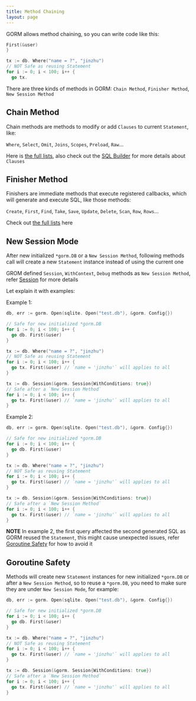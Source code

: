 ```yaml
---
title: Method Chaining
layout: page
---
```


GORM allows method chaining, so you can write code like this:

```go
First(&user)
}

tx := db. Where("name = ?", "jinzhu")
// NOT Safe as reusing Statement
for i := 0; i < 100; i++ {
  go tx.
```

There are three kinds of methods in GORM: `Chain Method`, `Finisher Method`, `New Session Method`

## Chain Method

Chain methods are methods to modify or add `Clauses` to current `Statement`, like:

`Where`, `Select`, `Omit`, `Joins`, `Scopes`, `Preload`, `Raw`...

Here is [the full lists](https://github.com/go-gorm/gorm/blob/master/chainable_api.go), also check out the [SQL Builder](sql_builder.html) for more details about `Clauses`

## Finisher Method

Finishers are immediate methods that execute registered callbacks, which will generate and execute SQL, like those methods:

`Create`, `First`, `Find`, `Take`, `Save`, `Update`, `Delete`, `Scan`, `Row`, `Rows`...

Check out [the full lists](https://github.com/go-gorm/gorm/blob/master/finisher_api.go) here

## New Session Mode

After new initialized `*gorm.DB` or a `New Session Method`, following methods call will create a new `Statement` instance instead of using the current one

GROM defined `Session`, `WithContext`, `Debug` methods as `New Session Method`, refer [Session](session.html) for more details

Let explain it with examples:

Example 1:

```go
db, err := gorm. Open(sqlite. Open("test.db"), &gorm. Config{})

// Safe for new initialized *gorm.DB
for i := 0; i < 100; i++ {
  go db. First(&user)
}

tx := db. Where("name = ?", "jinzhu")
// NOT Safe as reusing Statement
for i := 0; i < 100; i++ {
  go tx. First(&user) // `name = 'jinzhu'` will applies to all
}

tx := db. Session(&gorm. Session{WithConditions: true})
// Safe after a `New Session Method`
for i := 0; i < 100; i++ {
  go tx. First(&user) // `name = 'jinzhu'` will applies to all
}
```

Example 2:

```go
db, err := gorm. Open(sqlite. Open("test.db"), &gorm. Config{})

// Safe for new initialized *gorm.DB
for i := 0; i < 100; i++ {
  go db. First(&user)
}

tx := db. Where("name = ?", "jinzhu")
// NOT Safe as reusing Statement
for i := 0; i < 100; i++ {
  go tx. First(&user) // `name = 'jinzhu'` will applies to all
}

tx := db. Session(&gorm. Session{WithConditions: true})
// Safe after a `New Session Method`
for i := 0; i < 100; i++ {
  go tx. First(&user) // `name = 'jinzhu'` will applies to all
}
```

**NOTE** In example 2, the first query affected the second generated SQL as GORM reused the `Statement`, this might cause unexpected issues, refer [Goroutine Safety](#goroutine_safe) for how to avoid it

## <span id="goroutine_safe">Goroutine Safety</span>

Methods will create new `Statement` instances for new initialized `*gorm.DB` or after a `New Session Method`, so to reuse a `*gorm.DB`, you need to make sure they are under `New Session Mode`, for example:

```go
db, err := gorm. Open(sqlite. Open("test.db"), &gorm. Config{})

// Safe for new initialized *gorm.DB
for i := 0; i < 100; i++ {
  go db. First(&user)
}

tx := db. Where("name = ?", "jinzhu")
// NOT Safe as reusing Statement
for i := 0; i < 100; i++ {
  go tx. First(&user) // `name = 'jinzhu'` will applies to all
}

tx := db. Session(&gorm. Session{WithConditions: true})
// Safe after a `New Session Method`
for i := 0; i < 100; i++ {
  go tx. First(&user) // `name = 'jinzhu'` will applies to all
}
```
